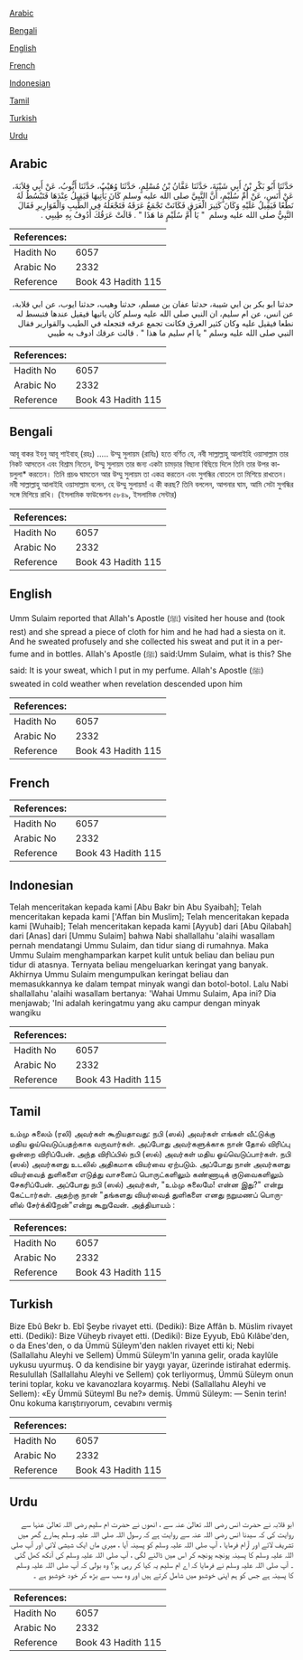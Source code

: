 [Arabic](#arabic)

[Bengali](#bengali)

[English](#english)

[French](#french)

[Indonesian](#indonesian)

[Tamil](#tamil)

[Turkish](#turkish)

[Urdu](#urdu)

## Arabic


<div dir="rtl" lang="ar" style={{fontSize:'larger',backgroundColor:'#f8f9fa',padding:20}}>
حَدَّثَنَا أَبُو بَكْرِ بْنُ أَبِي شَيْبَةَ، حَدَّثَنَا عَفَّانُ بْنُ مُسْلِمٍ، حَدَّثَنَا وُهَيْبٌ، حَدَّثَنَا أَيُّوبُ، عَنْ أَبِي قِلاَبَةَ، عَنْ أَنَسٍ، عَنْ أُمِّ سُلَيْمٍ، أَنَّ النَّبِيَّ صلى الله عليه وسلم كَانَ يَأْتِيهَا فَيَقِيلُ عِنْدَهَا فَتَبْسُطُ لَهُ نَطْعًا فَيَقِيلُ عَلَيْهِ وَكَانَ كَثِيرَ الْعَرَقِ فَكَانَتْ تَجْمَعُ عَرَقَهُ فَتَجْعَلُهُ فِي الطِّيبِ وَالْقَوَارِيرِ فَقَالَ النَّبِيُّ صلى الله عليه وسلم ‏ "‏ يَا أُمَّ سُلَيْمٍ مَا هَذَا ‏"‏ ‏.‏ قَالَتْ عَرَقُكَ أَدُوفُ بِهِ طِيبِي ‏.‏
</div>
<div style={{backgroundColor:'#f8f9fa',padding:20, marginBottom: 10}}><table> <thead> <tr> <th>References:</th> <th></th> </tr> </thead> <tbody><tr><td>Hadith No</td><td>6057</td></tr><tr><td>Arabic No</td><td>2332</td></tr><tr><td>Reference</td><td>Book 43 Hadith 115</td></tr></tbody></table></div>


<div dir="rtl" lang="ar" style={{fontSize:'larger',backgroundColor:'#f8f9fa',padding:20}}>
حدثنا ابو بكر بن ابي شيبة، حدثنا عفان بن مسلم، حدثنا وهيب، حدثنا ايوب، عن ابي قلابة، عن انس، عن ام سليم، ان النبي صلى الله عليه وسلم كان ياتيها فيقيل عندها فتبسط له نطعا فيقيل عليه وكان كثير العرق فكانت تجمع عرقه فتجعله في الطيب والقوارير فقال النبي صلى الله عليه وسلم " يا ام سليم ما هذا " . قالت عرقك ادوف به طيبي
</div>
<div style={{backgroundColor:'#f8f9fa',padding:20, marginBottom: 10}}><table> <thead> <tr> <th>References:</th> <th></th> </tr> </thead> <tbody><tr><td>Hadith No</td><td>6057</td></tr><tr><td>Arabic No</td><td>2332</td></tr><tr><td>Reference</td><td>Book 43 Hadith 115</td></tr></tbody></table></div>

## Bengali


<div dir="ltr" lang="bn" style={{fontSize:'larger',backgroundColor:'#f8f9fa',padding:20}}>
আবূ বাকর ইবনু আবূ শাইবাহ্ (রহঃ) ..... উম্মু সুলায়ম (রাযিঃ) হতে বর্ণিত যে, নবী সাল্লাল্লাহু আলাইহি ওয়াসাল্লাম তার নিকট আসতেন এবং বিশ্রাম নিতেন, উম্মু সুলায়ম তার জন্য একটা চামড়ার বিছানা বিছিয়ে দিলে তিনি তার উপর কায়লুলা* করতেন। তিনি প্রচণ্ড ঘামতেন আর উম্মু সুলায়ম তা একত্র করতেন এবং সুগন্ধির বোতলে তা মিশিয়ে রাখতেন। নবী সাল্লাল্লাহু আলাইহি ওয়াসাল্লাম বলেন, হে উম্মু সুলায়ম! এ কী করছ? তিনি বললেন, আপনার ঘাম, আমি সেটা সুগন্ধির সঙ্গে মিশিয়ে রাখি। (ইসলামিক ফাউন্ডেশন ৫৮৪৯, ইসলামিক সেন্টার)
</div>
<div style={{backgroundColor:'#f8f9fa',padding:20, marginBottom: 10}}><table> <thead> <tr> <th>References:</th> <th></th> </tr> </thead> <tbody><tr><td>Hadith No</td><td>6057</td></tr><tr><td>Arabic No</td><td>2332</td></tr><tr><td>Reference</td><td>Book 43 Hadith 115</td></tr></tbody></table></div>

## English


<div dir="ltr" lang="en" style={{fontSize:'larger',backgroundColor:'#f8f9fa',padding:20}}>
Umm Sulaim reported that Allah's Apostle (ﷺ) visited her house and (took rest) and she spread a piece of cloth for him and he had had a siesta on it. And he sweated profusely and she collected his sweat and put it in a perfume and in bottles. Allah's Apostle (ﷺ) said:Umm Sulaim, what is this? She said: It is your sweat, which I put in my perfume. Allah's Apostle (ﷺ) sweated in cold weather when revelation descended upon him
</div>
<div style={{backgroundColor:'#f8f9fa',padding:20, marginBottom: 10}}><table> <thead> <tr> <th>References:</th> <th></th> </tr> </thead> <tbody><tr><td>Hadith No</td><td>6057</td></tr><tr><td>Arabic No</td><td>2332</td></tr><tr><td>Reference</td><td>Book 43 Hadith 115</td></tr></tbody></table></div>

## French


<div dir="ltr" lang="fr" style={{fontSize:'larger',backgroundColor:'#f8f9fa',padding:20}}>

</div>
<div style={{backgroundColor:'#f8f9fa',padding:20, marginBottom: 10}}><table> <thead> <tr> <th>References:</th> <th></th> </tr> </thead> <tbody><tr><td>Hadith No</td><td>6057</td></tr><tr><td>Arabic No</td><td>2332</td></tr><tr><td>Reference</td><td>Book 43 Hadith 115</td></tr></tbody></table></div>

## Indonesian


<div dir="ltr" lang="id" style={{fontSize:'larger',backgroundColor:'#f8f9fa',padding:20}}>
Telah menceritakan kepada kami [Abu Bakr bin Abu Syaibah]; Telah menceritakan kepada kami ['Affan bin Muslim]; Telah menceritakan kepada kami [Wuhaib]; Telah menceritakan kepada kami [Ayyub] dari [Abu Qilabah] dari [Anas] dari [Ummu Sulaim] bahwa Nabi shallallahu 'alaihi wasallam pernah mendatangi Ummu Sulaim, dan tidur siang di rumahnya. Maka Ummu Sulaim menghamparkan karpet kulit untuk beliau dan beliau pun tidur di atasnya. Ternyata beliau mengeluarkan keringat yang banyak. Akhirnya Ummu Sulaim mengumpulkan keringat beliau dan memasukkannya ke dalam tempat minyak wangi dan botol-botol. Lalu Nabi shallallahu 'alaihi wasallam bertanya: 'Wahai Ummu Sulaim, Apa ini? Dia menjawab; 'Ini adalah keringatmu yang aku campur dengan minyak wangiku
</div>
<div style={{backgroundColor:'#f8f9fa',padding:20, marginBottom: 10}}><table> <thead> <tr> <th>References:</th> <th></th> </tr> </thead> <tbody><tr><td>Hadith No</td><td>6057</td></tr><tr><td>Arabic No</td><td>2332</td></tr><tr><td>Reference</td><td>Book 43 Hadith 115</td></tr></tbody></table></div>

## Tamil


<div dir="ltr" lang="ta" style={{fontSize:'larger',backgroundColor:'#f8f9fa',padding:20}}>
உம்மு சுலைம் (ரலி) அவர்கள் கூறியதாவது: நபி (ஸல்) அவர்கள் எங்கள் வீட்டுக்கு மதிய ஓய்வெடுப்பதற்காக வருவார்கள். அப்போது அவர்களுக்காக நான் தோல் விரிப்பு ஒன்றை விரிப்பேன். அந்த விரிப்பில் நபி (ஸல்) அவர்கள் மதிய ஓய்வெடுப்பார்கள். நபி (ஸல்) அவர்களது உடலில் அதிகமாக வியர்வை ஏற்படும். அப்போது நான் அவர்களது வியர்வைத் துளிகளை எடுத்து வாசனைப் பொருட்களிலும் கண்ணாடிக் குடுவைகளிலும் சேகரிப்பேன். அப்போது நபி (ஸல்) அவர்கள், "உம்மு சுலைமே! என்ன இது?" என்று கேட்டார்கள். அதற்கு நான் "தங்களது வியர்வைத் துளிகளை எனது நறுமணப் பொருளில் சேர்க்கிறேன்"என்று கூறுவேன். அத்தியாயம் :
</div>
<div style={{backgroundColor:'#f8f9fa',padding:20, marginBottom: 10}}><table> <thead> <tr> <th>References:</th> <th></th> </tr> </thead> <tbody><tr><td>Hadith No</td><td>6057</td></tr><tr><td>Arabic No</td><td>2332</td></tr><tr><td>Reference</td><td>Book 43 Hadith 115</td></tr></tbody></table></div>

## Turkish


<div dir="ltr" lang="tr" style={{fontSize:'larger',backgroundColor:'#f8f9fa',padding:20}}>
Bize Ebû Bekr b. Ebî Şeybe rivayet etti. (Dediki): Bize Affân b. Müslim rivayet etti. (Dediki): Bize Vüheyb rivayet etti. (Dediki): Bize Eyyub, Ebû Kılâbe'den, o da Enes'den, o da Ümmü Süleym'den naklen rivayet etti ki; Nebi (Sallallahu Aleyhi ve Sellem) Ümmü Süleym'ln yanına gelir, orada kaylûle uykusu uyurmuş. O da kendisine bir yaygı yayar, üzerinde istirahat edermiş. Resulullah (Sallallahu Aleyhi ve Sellem) çok terliyormuş, Ümmü Süleym onun terini toplar, koku ve kavanozlara koyarmış. Nebi (Sallallahu Aleyhi ve Sellem): «Ey Ümmü Süteyml Bu ne?» demiş. Ümmü Süleym: — Senin terin! Onu kokuma karıştırıyorum, cevabını vermiş
</div>
<div style={{backgroundColor:'#f8f9fa',padding:20, marginBottom: 10}}><table> <thead> <tr> <th>References:</th> <th></th> </tr> </thead> <tbody><tr><td>Hadith No</td><td>6057</td></tr><tr><td>Arabic No</td><td>2332</td></tr><tr><td>Reference</td><td>Book 43 Hadith 115</td></tr></tbody></table></div>

## Urdu


<div dir="rtl" lang="ur" style={{fontSize:'larger',backgroundColor:'#f8f9fa',padding:20}}>
ابو قلابہ نے حضرت انس رضی اللہ تعالیٰ عنہ سے ، انھوں نے حضرت ام سلیم رضی اللہ تعالیٰ عنہا سے روایت کی کہ سیدنا انس رضی اللہ عنہ سے روایت ہے کہ رسول اللہ صلی اللہ علیہ وسلم ہمارے گھر میں تشریف لائے اور آرام فرمایا ، آپ صلی اللہ علیہ وسلم کو پسینہ آیا ، میری ماں ایک شیشی لائی اور آپ صلی اللہ علیہ وسلم کا پسینہ پونچھ پونچھ کر اس میں ڈالنے لگی ، آپ صلی اللہ علیہ وسلم کی آنکھ کھل گئی ۔ آپ صلی اللہ علیہ وسلم نے فرمایا کہ اے ام سلیم یہ کیا کر رہی ہو؟ وہ بولی کہ آپ صلی اللہ علیہ وسلم کا پسینہ ہے جس کو ہم اپنی خوشبو میں شامل کرتے ہیں اور وہ سب سے بڑھ کر خود خوشبو ہے ۔
</div>
<div style={{backgroundColor:'#f8f9fa',padding:20, marginBottom: 10}}><table> <thead> <tr> <th>References:</th> <th></th> </tr> </thead> <tbody><tr><td>Hadith No</td><td>6057</td></tr><tr><td>Arabic No</td><td>2332</td></tr><tr><td>Reference</td><td>Book 43 Hadith 115</td></tr></tbody></table></div>